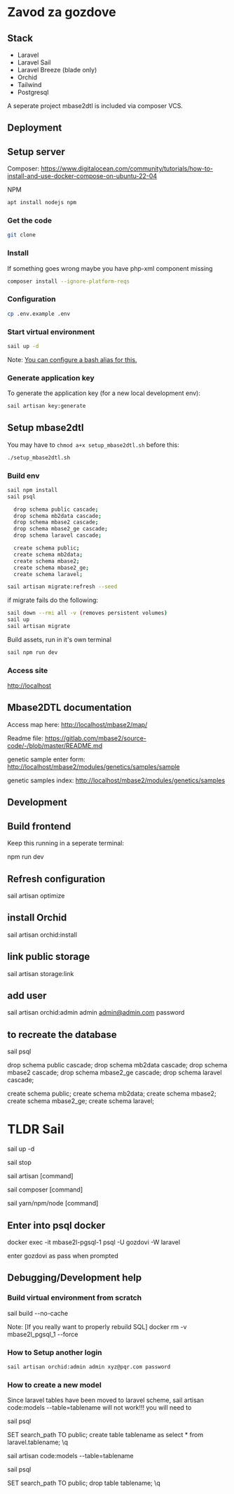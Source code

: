 # Zavod za gozdove

## Stack

- Laravel
- Laravel Sail
- Laravel Breeze (blade only)
- Orchid
- Tailwind
- Postgresql

A seperate project mbase2dtl is included via composer VCS.

## Deployment

## Setup server

Composer:
<https://www.digitalocean.com/community/tutorials/how-to-install-and-use-docker-compose-on-ubuntu-22-04>

NPM

```bash
apt install nodejs npm
```

### Get the code

```bash
git clone 
```

### Install

If something goes wrong maybe you have php-xml component missing

```bash
composer install --ignore-platform-reqs
```

### Configuration

```bash
cp .env.example .env
```

### Start virtual environment

```bash
sail up -d
```

Note: [You can configure a bash alias for this.](https://laravel.com/docs/9.x/sail#configuring-a-bash-alias)



### Generate application key

To generate the application key (for a new local development env):

```bash
sail artisan key:generate
```

## Setup mbase2dtl

You may have to `chmod a+x setup_mbase2dtl.sh` before this:

```bash
./setup_mbase2dtl.sh
```

### Build env

```bash
sail npm install
sail psql

  drop schema public cascade;
  drop schema mb2data cascade;
  drop schema mbase2 cascade;
  drop schema mbase2_ge cascade;
  drop schema laravel cascade;

  create schema public;
  create schema mb2data;
  create schema mbase2;
  create schema mbase2_ge;
  create schema laravel;

sail artisan migrate:refresh --seed
```

if migrate fails do the following:

```bash
sail down --rmi all -v (removes persistent volumes)
sail up
sail artisan migrate
```

Build assets, run in it's own terminal

```bash
sail npm run dev
```

### Access site

  <http://localhost>

## Mbase2DTL documentation

Access map here:
<http://localhost/mbase2/map/>

Readme file:
<https://gitlab.com/mbase2/source-code/-/blob/master/README.md>

genetic sample enter form: <http://localhost/mbase2/modules/genetics/samples/sample>

genetic samples index: <http://localhost/mbase2/modules/genetics/samples>

## Development

## Build frontend

Keep this running in a seperate terminal:

  npm run dev

## Refresh configuration

  sail artisan optimize

## install Orchid

  sail artisan orchid:install

## link public storage
 
  sail artisan storage:link

## add user
  
  sail artisan orchid:admin admin admin@admin.com password

## to recreate the database

  sail psql

  drop schema public cascade;
  drop schema mb2data cascade;
  drop schema mbase2 cascade;
  drop schema mbase2_ge cascade;
  drop schema laravel cascade;

  create schema public;
  create schema mb2data;
  create schema mbase2;
  create schema mbase2_ge;
  create schema laravel;
  
# TLDR Sail

  sail up -d

  sail stop

  sail artisan [command]

  sail composer [command]

  sail yarn/npm/node [command]

## Enter into psql docker
  
  docker exec -it mbase2l-pgsql-1 psql -U gozdovi -W laravel
  
enter gozdovi as pass when prompted

## Debugging/Development help

### Build virtual environment from scratch

  sail build --no-cache

Note: [If you really want to properly rebuild SQL] docker rm -v mbase2l_pgsql_1 --force

### How to Setup another login

```bash
sail artisan orchid:admin admin xyz@pqr.com password
```

### How to create a new model

Since laravel tables have been moved to laravel scheme,
sail artisan code:models --table=tablename will not work!!!
you will need to

  sail psql

  SET search_path TO public;
  create table tablename as select * from laravel.tablename;
  \q
  
  sail artisan code:models --table=tablename

  sail psql
  
  SET search_path TO public;
  drop table tablename;
  \q
